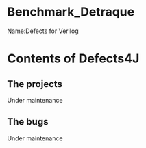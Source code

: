 # Benchmark_Detraque
Name:Defects for Verilog
# Contents of Defects4J
## The projects
Under maintenance
## The bugs
Under maintenance
